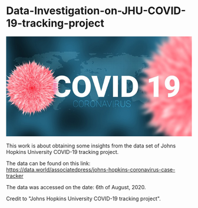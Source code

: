 # Data-Investigation-on-JHU-COVID-19-tracking-project
![COVID-19 Image](https://github.com/efebuyuk/Data-Investigation-on-JHU-COVID-19-tracking-project/blob/master/notes/covid19-4946260_640.jpg?raw=true)

This work is about obtaining some insights from the data set of Johns Hopkins University COVID-19 tracking project.

The data can be found on this link: https://data.world/associatedpress/johns-hopkins-coronavirus-case-tracker

The data was accessed on the date: 6th of August, 2020.

Credit to "Johns Hopkins University COVID-19 tracking project".

